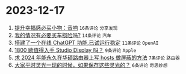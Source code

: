 # 2023-12-17

1. [提升幸福感必买小物：音响](https://www.v2ex.com/t/1001025) `16条评论` `分享发现`
1. [我的情况有必要买车损险吗?](https://www.v2ex.com/t/1001035) `14条评论` `汽车`
1. [搭建了一个在线 ChatGPT 功能,已试运行稳定](https://www.v2ex.com/t/1001039) `11条评论` `OpenAI`
1. [1800 欧值得入手 Studio Display 吗？](https://www.v2ex.com/t/1001030) `9条评论` `Apple`
1. [求 2024 年能永久在华硕路由器上写 hosts 做屏蔽的方法](https://www.v2ex.com/t/1001032) `7条评论` `路由器`
1. [大家平时灵光一现的时候，如果保存这些灵光的？](https://www.v2ex.com/t/1001050) `6条评论` `奇思妙想`
